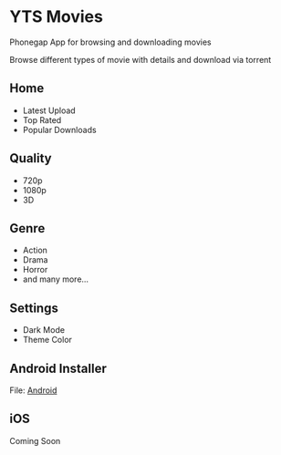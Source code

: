 # YTS Movies
Phonegap App for browsing and downloading movies

Browse different types of movie with details and download via torrent 

## Home
- Latest Upload
- Top Rated
- Popular Downloads

## Quality
- 720p
- 1080p
- 3D

## Genre
- Action
- Drama
- Horror
- and many more...

## Settings
- Dark Mode
- Theme Color

## Android Installer
File: [Android](https://github.com/johndavemanuel/yts-movies/blob/master/YTSMovies-debug.3394139.1.apk)

## iOS 
Coming Soon
